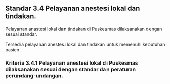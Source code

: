 
## Standar 3.4 Pelayanan anestesi lokal dan tindakan. 



Pelayanan anastesi lokal dan tindakan di Puskesmas dilaksanakan dengan sesuai standar. 

Tersedia pelayanan anestesi lokal dan tindakan untuk memenuhi kebutuhan pasien 

### Kriteria 3.4.1 Pelayanan anestesi lokal di Puskesmas dilaksanakan sesuai dengan standar dan peraturan perundang-undangan.


